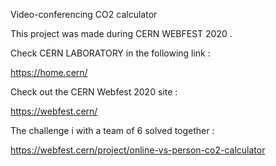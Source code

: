 Video-conferencing CO2 calculator

This project was made during CERN WEBFEST 2020 .

Check CERN LABORATORY in the following link :

https://home.cern/

Check out the CERN Webfest 2020 site : 

https://webfest.cern/

The challenge i with a team of 6 solved together : 

https://webfest.cern/project/online-vs-person-co2-calculator


